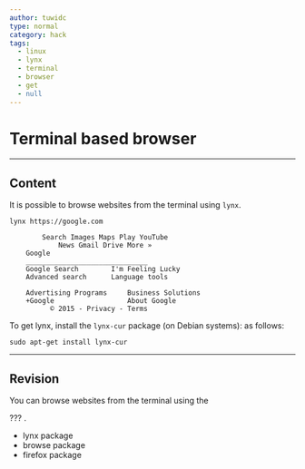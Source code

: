 ```yaml
---
author: tuwidc
type: normal
category: hack
tags:
  - linux
  - lynx
  - terminal
  - browser
  - get
  - null
---
```


# Terminal based browser


---

## Content

It is possible to browse websites from the terminal using `lynx`.

```plain-text
lynx https://google.com
```

```plain-text
        Search Images Maps Play YouTube
            News Gmail Drive More »
	Google
	______________________________
	Google Search        I'm Feeling Lucky
    Advanced search      Language tools

	Advertising Programs     Business Solutions
    +Google                  About Google
          © 2015 - Privacy - Terms
```

To get lynx, install the `lynx-cur` package (on Debian systems): as follows:

```plain-text
sudo apt-get install lynx-cur
```


---

## Revision

You can browse websites from the terminal using the 

??? .

- lynx package
- browse package
- firefox package
 
